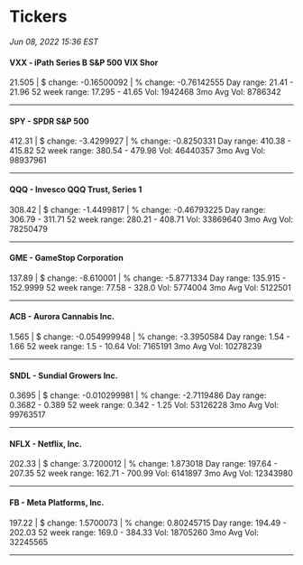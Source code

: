 # Tickers
*Jun 08, 2022 15:36 EST*

#### VXX - iPath Series B S&P 500 VIX Shor
21.505 | $ change: -0.16500092 | % change: -0.76142555
Day range: 21.41 - 21.96 52 week range: 17.295 - 41.65
Vol: 1942468 3mo Avg Vol: 8786342

---

#### SPY - SPDR S&P 500
412.31 | $ change: -3.4299927 | % change: -0.8250331
Day range: 410.38 - 415.82 52 week range: 380.54 - 479.98
Vol: 46440357 3mo Avg Vol: 98937961

---

#### QQQ - Invesco QQQ Trust, Series 1
308.42 | $ change: -1.4499817 | % change: -0.46793225
Day range: 306.79 - 311.71 52 week range: 280.21 - 408.71
Vol: 33869640 3mo Avg Vol: 78250479

---

#### GME - GameStop Corporation
137.89 | $ change: -8.610001 | % change: -5.8771334
Day range: 135.915 - 152.9999 52 week range: 77.58 - 328.0
Vol: 5774004 3mo Avg Vol: 5122501

---

#### ACB - Aurora Cannabis Inc.
1.565 | $ change: -0.054999948 | % change: -3.3950584
Day range: 1.54 - 1.66 52 week range: 1.5 - 10.64
Vol: 7165191 3mo Avg Vol: 10278239

---

#### SNDL - Sundial Growers Inc.
0.3695 | $ change: -0.010299981 | % change: -2.7119486
Day range: 0.3682 - 0.389 52 week range: 0.342 - 1.25
Vol: 53126228 3mo Avg Vol: 99763517

---

#### NFLX - Netflix, Inc.
202.33 | $ change: 3.7200012 | % change: 1.873018
Day range: 197.64 - 207.35 52 week range: 162.71 - 700.99
Vol: 6141897 3mo Avg Vol: 12343980

---

#### FB - Meta Platforms, Inc.
197.22 | $ change: 1.5700073 | % change: 0.80245715
Day range: 194.49 - 202.03 52 week range: 169.0 - 384.33
Vol: 18705260 3mo Avg Vol: 32245565

---

